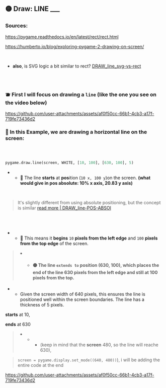 
## 🟡 Draw: LINE  ___

### Sources:

https://pygame.readthedocs.io/en/latest/rect/rect.html

https://humberto.io/blog/exploring-pygame-2-drawing-on-screen/

<br>

- **also**, is SVG logic a bit similar to rect? [DRAW_line_svg-vs-rect](./z_DRAW_line_svg-vs-rect_.md)


<br>
<br>

### 🫐 First I will focus on drawing a `line` (like the one you see on the video below)

https://github.com/user-attachments/assets/af0f50cc-66b1-4cb3-a17f-719fe73436d2




### 🍊 In this Example, we are drawing a horizontal line on the screen:

<br>

```python

pygame.draw.line(screen, WHITE, [10, 100], [630, 100], 5)


```


- -  🍊 The line **starts** at **pos**ition (`10 x, 100 y`)on the screen.  **(what would give in pos absolute: 10% x axis, 20.83 y axis)**

<br>

>It's slightly different from using absolute positioning, but the concept is similar  [read more | DRAW_line-POS-ABSOl](./z_DRAW_line-POS-ABSOl_1.md)

<br>
<br>

- - 🍊 This means it **begins** `10` **pixels from the left edge** and `100` **pixels from the top edge** of the screen.




> - - #### 🟤 The line `extends to` position (630, 100), which places the end of the line 630 pixels from the left edge and still at 100 pixels from the top.

- -  Given the screen width of 640 pixels, this ensures the line is positioned well within the screen boundaries.
The line has a thickness of 5 pixels.

**starts** at 10,

**ends** at 630

>- - - (keep in mind that the **screen** 480, so the line will reache 630),

>`screen = pygame.display.set_mode((640, 480))`), i will be adding the entire code at the end



https://github.com/user-attachments/assets/af0f50cc-66b1-4cb3-a17f-719fe73436d2

